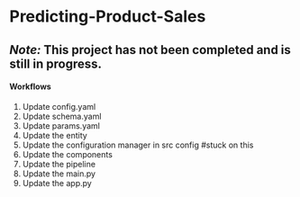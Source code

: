 # Predicting-Product-Sales

## *Note:* This project has not been completed and is still in progress.


#### Workflows

1. Update config.yaml 
2. Update schema.yaml
3. Update params.yaml
4. Update the entity
5. Update the configuration manager in src config #stuck on this
6. Update the components
7. Update the pipeline
8. Update the main.py
9. Update the app.py
